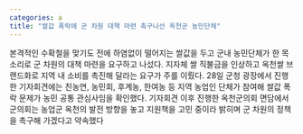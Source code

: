 ```yaml
---
categories: a
title: "쌀값 폭락에 군 차원 대책 마련 촉구나선 옥천군 농민단체"
---
```

본격적인 수확철을 맞기도 전에 하염없이 떨어지는 쌀값을 두고 군내 농민단체가 한 목소리로 군 차원의 대책 마련을 요구하고 나섰다. 지자체 쌀 직불금을 인상하고 옥천쌀 브랜드화로 지역 내 소비를 촉진해 달라는 요구가 주를 이뤘다. 28일 군청 광장에서 진행한 기자회견에는 친농연, 농민회, 후계농, 한여농 등 지역 농업인 단체가 참여해 쌀값 폭락 문제가 농민 공통 관심사임을 확인했다. 기자회견 이후 진행한 옥천군의회 면담에서 군의회는 농업군 옥천의 발전 방향을 놓고 지원책을 고민 중이라 밝히며 군 차원의 정책을 촉구해 가겠다고 약속했다